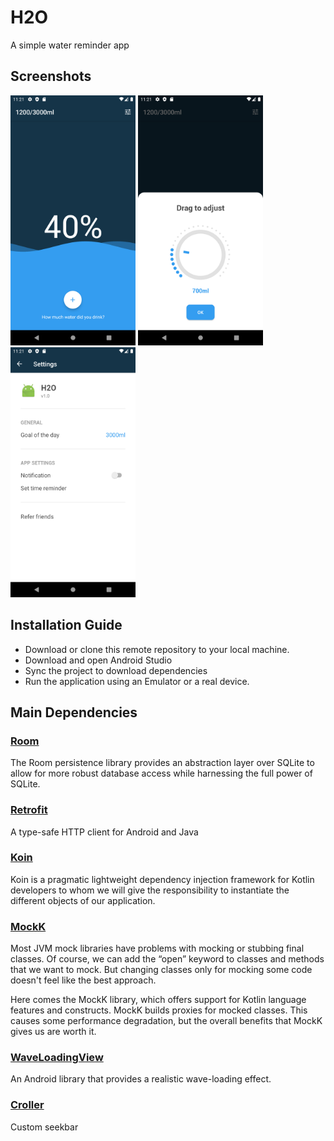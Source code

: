 # H2O 
A simple water reminder app

## Screenshots
<img src="/screenshots/screenshot1.png" width="200" /> <img src="/screenshots/screenshot3.png" width="200" /> <img src="/screenshots/screenshot2.png" width="200" />

## Installation Guide
- Download or clone this remote repository to your local machine.
- Download and open Android Studio
- Sync the project to download dependencies
- Run the application using an Emulator or a real device.

## Main Dependencies
### [Room](https://developer.android.com/topic/libraries/architecture/room)
The Room persistence library provides an abstraction layer over SQLite to allow for more robust database access while harnessing the full power of SQLite.

### [Retrofit](https://github.com/square/retrofit)
A type-safe HTTP client for Android and Java

### [Koin](https://github.com/InsertKoinIO/koin)
Koin is a pragmatic lightweight dependency injection framework for Kotlin developers to whom we will give the responsibility to instantiate the different objects of our application.

### [MockK](https://github.com/mockk/mockk)
Most JVM mock libraries have problems with mocking or stubbing final classes. Of course, we can add the “open” keyword to classes and methods that we want to mock. But changing classes only for mocking some code doesn't feel like the best approach.

Here comes the MockK library, which offers support for Kotlin language features and constructs. MockK builds proxies for mocked classes. This causes some performance degradation, but the overall benefits that MockK gives us are worth it.

### [WaveLoadingView](https://github.com/tangqi92/WaveLoadingView)
An Android library that provides a realistic wave-loading effect.

### [Croller](https://github.com/harjot-oberai/Croller)
Custom seekbar
